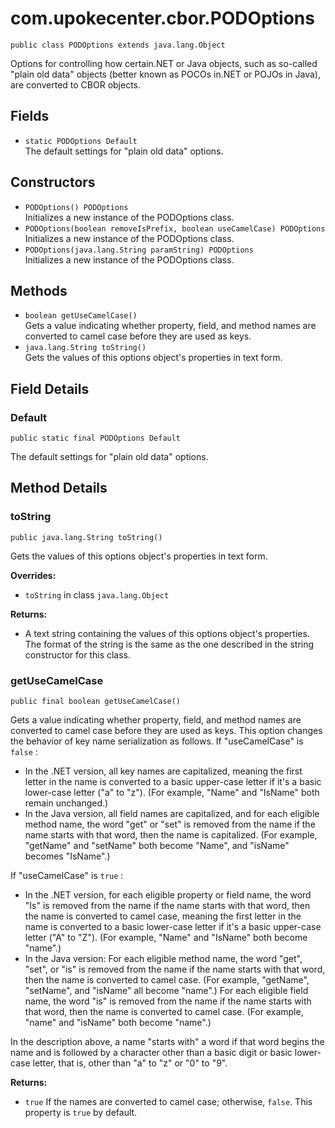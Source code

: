 # com.upokecenter.cbor.PODOptions

    public class PODOptions extends java.lang.Object

Options for controlling how certain.NET or Java objects, such as so-called
  "plain old data" objects (better known as POCOs in.NET or POJOs in
 Java), are converted to CBOR objects.

## Fields

* `static PODOptions Default`<br>
 The default settings for "plain old data" options.

## Constructors

* `PODOptions() PODOptions`<br>
 Initializes a new instance of the PODOptions
 class.
* `PODOptions​(boolean removeIsPrefix,
          boolean useCamelCase) PODOptions`<br>
 Initializes a new instance of the PODOptions
 class.
* `PODOptions​(java.lang.String paramString) PODOptions`<br>
 Initializes a new instance of the PODOptions
 class.

## Methods

* `boolean getUseCamelCase()`<br>
 Gets a value indicating whether property, field, and method names are
 converted to camel case before they are used as keys.
* `java.lang.String toString()`<br>
 Gets the values of this options object's properties in text form.

## Field Details

### Default
    public static final PODOptions Default
The default settings for "plain old data" options.
## Method Details

### toString
    public java.lang.String toString()
Gets the values of this options object's properties in text form.

**Overrides:**

* <code>toString</code> in class <code>java.lang.Object</code>

**Returns:**

* A text string containing the values of this options object's
 properties. The format of the string is the same as the one
 described in the string constructor for this class.

### getUseCamelCase
    public final boolean getUseCamelCase()
<p>Gets a value indicating whether property, field, and method names are
 converted to camel case before they are used as keys. This option
 changes the behavior of key name serialization as follows. If
  "useCamelCase" is <code>false</code> :</p> <ul> <li>In the .NET version,
 all key names are capitalized, meaning the first letter in the name
 is converted to a basic upper-case letter if it's a basic lower-case
  letter ("a" to "z"). (For example, "Name" and "IsName" both remain
 unchanged.)</li> <li>In the Java version, all field names are
  capitalized, and for each eligible method name, the word "get" or
  "set" is removed from the name if the name starts with that word,
  then the name is capitalized. (For example, "getName" and "setName"
  both become "Name", and "isName" becomes "IsName".)</li></ul> <p>If
  "useCamelCase" is <code>true</code> :</p> <ul> <li>In the .NET version,
  for each eligible property or field name, the word "Is" is removed
 from the name if the name starts with that word, then the name is
 converted to camel case, meaning the first letter in the name is
 converted to a basic lower-case letter if it's a basic upper-case
  letter ("A" to "Z"). (For example, "Name" and "IsName" both become
  "name".)</li> <li>In the Java version: For each eligible method
  name, the word "get", "set", or "is" is removed from the name if the
 name starts with that word, then the name is converted to camel
  case. (For example, "getName", "setName", and "isName" all become
  "name".) For each eligible field name, the word "is" is removed from
 the name if the name starts with that word, then the name is
  converted to camel case. (For example, "name" and "isName" both
  become "name".)</li></ul> <p>In the description above, a name
  "starts with" a word if that word begins the name and is followed by
 a character other than a basic digit or basic lower-case letter,
  that is, other than "a" to "z" or "0" to "9".</p>

**Returns:**

* <code>true</code> If the names are converted to camel case; otherwise,
 <code>false</code>. This property is <code>true</code> by default.
